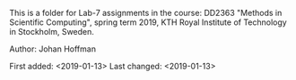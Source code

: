 This is a folder for Lab-7 assignments in the course: 
DD2363 "Methods in Scientific Computing", spring term 2019, 
KTH Royal Institute of Technology in Stockholm, Sweden.

Author: Johan Hoffman

First added: <2019-01-13>
Last changed: <2019-01-13>
